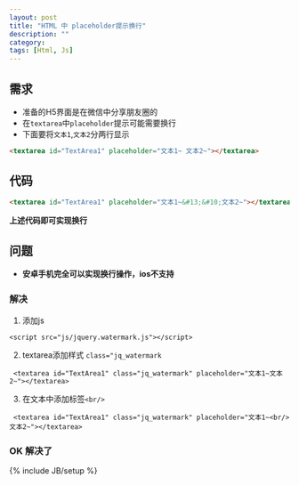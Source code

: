 ```yaml
---
layout: post
title: "HTML 中 placeholder提示换行"
description: ""
category: 
tags: [Html, Js]
---
```


## 需求

- 准备的H5界面是在微信中分享朋友圈的
- 在`textarea`中`placeholder`提示可能需要换行
- 下面要将`文本1`,`文本2`分两行显示

```html
<textarea id="TextArea1" placeholder="文本1~ 文本2~"></textarea>
```

## 代码

```html
<textarea id="TextArea1" placeholder="文本1~&#13;&#10;文本2~"></textarea>
```
**上述代码即可实现换行**

## 问题

- **安卓手机完全可以实现换行操作，ios不支持**

### 解决
1. 添加js

```
<script src="js/jquery.watermark.js"></script>
```

2. textarea添加样式 `class="jq_watermark`

```
 <textarea id="TextArea1" class="jq_watermark" placeholder="文本1~文本2~"></textarea>
```

3. 在文本中添加标签`<br/>`

```
 <textarea id="TextArea1" class="jq_watermark" placeholder="文本1~<br/>文本2~"></textarea>
```

### OK 解决了

{% include JB/setup %}
